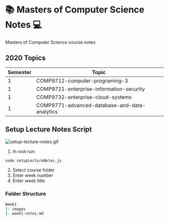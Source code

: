 # 📚 Masters of Computer Science Notes 💻

Masters of Computer Science course notes

## 2020 Topics

| Semester | Topic                                         |
| -------- | --------------------------------------------- |
| 1        | COMP9712-computer-programing-3                |
| 1        | COMP9721-enterprise-information-security      |
| 1        | COMP9732-enterprise-cloud-systems             |
| 1        | COMP9771-advanced-database-and-data-analytics |

## Setup Lecture Notes Script

![setup-lecture-notes.gif](Assets/images/setup-lecture-notes.gif)

1. In root run:

```bash
node setupLectureNotes.js
```

2. Select course folder
3. Enter week number
4. Enter week title

### Folder Structure

```bash
Week1
|- images
|- week1-notes.md
```

